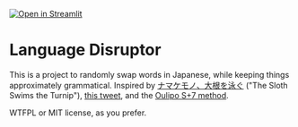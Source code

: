 [![Open in Streamlit](https://static.streamlit.io/badges/streamlit_badge_black_white.svg)](https://share.streamlit.io/polm/language-disruptor/main/dashboard.py)

# Language Disruptor

This is a project to randomly swap words in Japanese, while keeping things approximately grammatical. Inspired by [ナマケモノ、大根を泳ぐ](https://shonenjumpplus.com/episode/3270296674372939104) ("The Sloth Swims the Turnip"), [this tweet](https://twitter.com/abagames/status/1530711200329519104), and the [Oulipo S+7 method](https://en.wikipedia.org/wiki/Oulipo).

WTFPL or MIT license, as you prefer.
